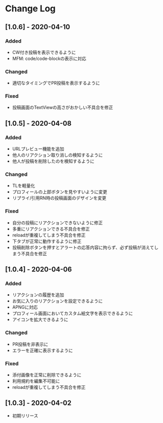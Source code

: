 # Change Log

## [1.0.6] - 2020-04-10
### Added
- CW付き投稿を表示できるように
- MFM: code/code-blockの表示に対応

### Changed
- 適切なタイミングでPR投稿を表示するように

### Fixed
- 投稿画面のTextViewの高さがおかしい不具合を修正

## [1.0.5] - 2020-04-08
### Added
- URLプレビュー機能を追加
- 他人のリアクション取り消しの検知するように
- 他人が投稿を削除したのを検知するように

### Changed
- TLを軽量化
- プロフィールの上部ボタンを見やすいように変更
- リプライ/引用RN時の投稿画面のデザインを変更

### Fixed
- 自分の投稿にリアクションできないように修正
- 多重にリアクションできる不具合を修正
- reloadが重複してしまう不具合を修正
- 下タブが正常に動作するように修正
- 投稿削除ボタンを押すとアラートの応答内容に拘らず、必ず投稿が消えてしまう不具合を修正


## [1.0.4] - 2020-04-06
### Added
- リアクションの履歴を追加
- お気に入りのリアクションを設定できるように
- APNGに対応
- プロフィール画面においてカスタム絵文字を表示できるように
- アイコンを拡大できるように

### Changed
- PR投稿を非表示に
- エラーを正確に表示するように

### Fixed
- 添付画像を正常に削除できるように
- 利用規約を編集不可能に
- reloadが重複してしまう不具合を修正

## [1.0.3] - 2020-04-02
- 初期リリース
